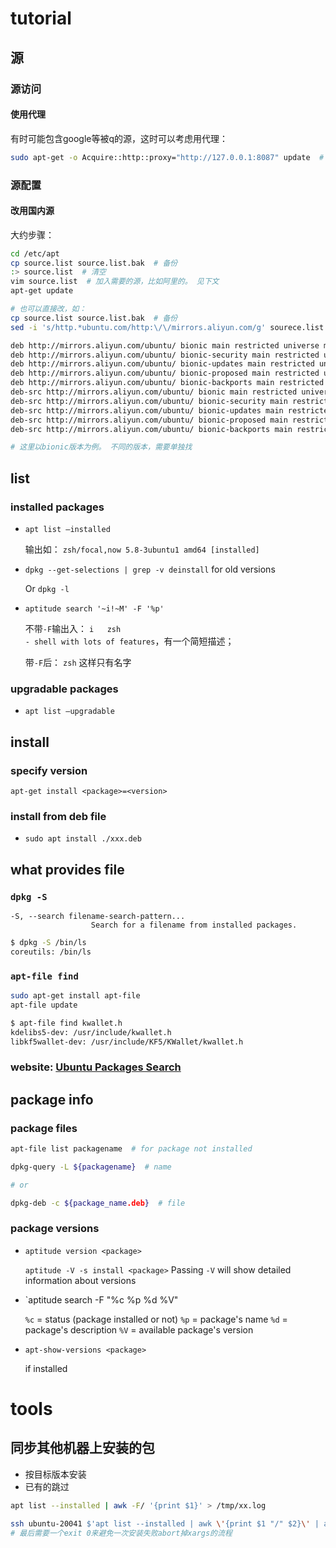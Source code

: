 

# tutorial



## 源



### 源访问



#### 使用代理



有时可能包含google等被q的源，这时可以考虑用代理：

```sh
sudo apt-get -o Acquire::http::proxy="http://127.0.0.1:8087" update  # 假设代理为 808 这个
```





### 源配置



#### 改用国内源



大约步骤：

```sh
cd /etc/apt
cp source.list source.list.bak  # 备份
:> source.list  # 清空
vim source.list  # 加入需要的源，比如阿里的。 见下文
apt-get update

# 也可以直接改，如：
cp source.list source.list.bak  # 备份
sed -i 's/http.*ubuntu.com/http:\/\/mirrors.aliyun.com/g' sourece.list
```



```sh
deb http://mirrors.aliyun.com/ubuntu/ bionic main restricted universe multiverse
deb http://mirrors.aliyun.com/ubuntu/ bionic-security main restricted universe multiverse
deb http://mirrors.aliyun.com/ubuntu/ bionic-updates main restricted universe multiverse
deb http://mirrors.aliyun.com/ubuntu/ bionic-proposed main restricted universe multiverse
deb http://mirrors.aliyun.com/ubuntu/ bionic-backports main restricted universe multiverse
deb-src http://mirrors.aliyun.com/ubuntu/ bionic main restricted universe multiverse
deb-src http://mirrors.aliyun.com/ubuntu/ bionic-security main restricted universe multiverse
deb-src http://mirrors.aliyun.com/ubuntu/ bionic-updates main restricted universe multiverse
deb-src http://mirrors.aliyun.com/ubuntu/ bionic-proposed main restricted universe multiverse
deb-src http://mirrors.aliyun.com/ubuntu/ bionic-backports main restricted universe multiverse

# 这里以bionic版本为例。 不同的版本，需要单独找
```







## list 

### installed packages

* `apt list —installed`

  输出如： `zsh/focal,now 5.8-3ubuntu1 amd64 [installed]`

* `dpkg --get-selections | grep -v deinstall` for old versions

  Or `dpkg -l`

* `aptitude search '~i!~M' -F '%p'`

  不带`-F`输出入： `i   zsh                                                 - shell with lots of features`，有一个简短描述；

  带`-F`后： `zsh` 这样只有名字



### upgradable packages



* `apt list —upgradable`





## install

### specify version

`apt-get install <package>=<version>`



### install from deb file

* `sudo apt install ./xxx.deb`



## what provides file

### `dpkg -S`

```
-S, --search filename-search-pattern...
                  Search for a filename from installed packages.
```

```sh
$ dpkg -S /bin/ls
coreutils: /bin/ls
```

### `apt-file find`

```sh
sudo apt-get install apt-file
apt-file update

$ apt-file find kwallet.h
kdelibs5-dev: /usr/include/kwallet.h
libkf5wallet-dev: /usr/include/KF5/KWallet/kwallet.h
```

### website: [Ubuntu Packages Search](http://packages.ubuntu.com/)



## package info

### package files

```sh
apt-file list packagename  # for package not installed
```

```sh
dpkg-query -L ${packagename}  # name

# or 

dpkg-deb -c ${package_name.deb}  # file
```





### package versions



* `aptitude version <package>`

  `aptitude -V -s install <package>` Passing `-V` will show detailed information about versions

* `aptitude search <package> -F "%c %p %d %V"

  `%c` = status (package installed or not)
  `%p` = package's name
  `%d` = package's description
  `%V` = available package's version

* `apt-show-versions <package>` 

  if installed



# tools



## 同步其他机器上安装的包

* 按目标版本安装
* 已有的跳过



```sh
apt list --installed | awk -F/ '{print $1}' > /tmp/xx.log

ssh ubuntu-20041 $'apt list --installed | awk \'{print $1 "/" $2}\' | awk -F/ \'{print $1 " " $3}\'' | xargs -I'{}' bash -c $'grep ^`echo "{}" | awk \'{print $1}\'`\'$\' /tmp/xx.log && exit 0; sudo aptitude install -y `echo "{}" | sed \'s/ /=/\'`; exit 0'
# 最后需要一个exit 0来避免一次安装失败abort掉xargs的流程
```





